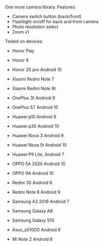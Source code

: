 One more camera library. Features:

* Camera switch button (back/front)
* Flashlight on/off for back and front camera
* Photo resolution select
* Zoom x1

Tested on devices:

* Honor Play
* Honor 9
* Honor 20 pro Android 10

* Xiaomi Redmi Note 7
* Xiaomi Redmi Note 8t

* OnePlus 3t Android 9
* OnePlus 5T Android 10

* Huawei p10 Android 9
* Huawei p30 Android 10
* Huawei Nova 3 Android 9
* Huawei Nova 5t Android 10
* Huawei P9 Lite, Android 7

* OPPO 5A 2020 Android 10
* OPPO 9A Android 10

* Redmi 3S Android 6
* Redmi Note 8 Android 9 

* Samsung A3 2016 Android 7
* Samsung Galaxy A8
* Samsung Galaxy S10

* Asus_z010DD Android 6

* Mi Note 2 Android 8